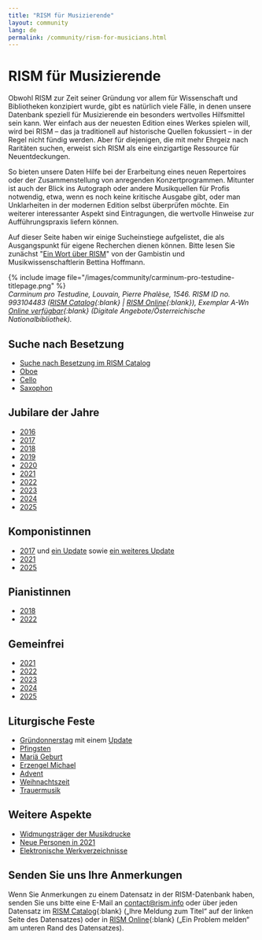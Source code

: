 ```yaml
---
title: "RISM für Musizierende"
layout: community
lang: de
permalink: /community/rism-for-musicians.html
---
```


# RISM für Musizierende  

Obwohl RISM zur Zeit seiner Gründung vor allem für Wissenschaft und Bibliotheken konzipiert wurde, gibt es natürlich viele Fälle, in denen unsere Datenbank speziell für Musizierende ein besonders wertvolles Hilfsmittel sein kann. Wer einfach aus der neuesten Edition eines Werkes spielen will, wird bei RISM – das ja traditionell auf historische Quellen fokussiert – in der Regel nicht fündig werden. Aber für diejenigen, die mit mehr Ehrgeiz nach Raritäten suchen, erweist sich RISM als eine einzigartige Ressource für Neuentdeckungen.

So bieten unsere Daten Hilfe bei der Erarbeitung eines neuen Repertoires oder der Zusammenstellung von anregenden Konzertprogrammen. Mitunter ist auch der Blick ins Autograph oder andere Musikquellen für Profis notwendig, etwa, wenn es noch keine kritische Ausgabe gibt, oder man Unklarheiten in der modernen Edition selbst überprüfen möchte. Ein weiterer interessanter Aspekt sind Eintragungen, die wertvolle Hinweise zur Aufführungspraxis liefern können.

Auf dieser Seite haben wir einige Sucheinstiege aufgelistet, die als Ausgangspunkt für eigene Recherchen dienen können. Bitte lesen Sie zunächst "[Ein Wort über RISM](/new_at_rism/2023/10/12/a-word-about-rism.html)" von der Gambistin und Musikwissenschaftlerin Bettina Hoffmann.    

{% include image file="/images/community/carminum-pro-testudine-titlepage.png" %}  
_Carminum pro Testudine, Louvain, Pierre Phalèse, 1546. RISM ID no. 993104483 ([RISM Catalog](https://opac.rism.info/id/rismid/rism993104483){:blank} \| [RISM Online](https://rism.online/sources/993104483){:blank}), Exemplar A-Wn [Online verfügbar](https://digital.onb.ac.at/rep/access/open/1321DD01){:blank} (Digitale Angebote/Österreichische Nationalbibliothek)._


## Suche nach Besetzung  

- [Suche nach Besetzung im RISM Catalog](/rism_online_catalog/2016/12/12/searching-by-instrumentation-in-rism.html)   
- [Oboe](/in_the_news/2017/10/02/the-oboe-instrument-of-the-year.html)   
- [Cello](/in_the_news/2018/12/06/instrument-of-the-year-2018-the-cello.html)   
- [Saxophon](/in_the_news/2019/11/11/instrument-of-the-year-2019-saxophone.html)  

## Jubilare der Jahre  

- [2016](/musical_anniversaries/2016/01/04/musical-anniversaries-in-2016.html)  
- [2017](/musical_anniversaries/2017/01/10/musical-anniversaries-in-2017.html)   
- [2018](/musical_anniversaries/2018/01/08/musical-anniversaries-in-2018.html)   
- [2019](/musical_anniversaries/2019/01/14/musical-anniversaries-in-2019.html)   
- [2020](/musical_anniversaries/2020/01/09/2020-not-just-beethoven.html)   
- [2021](/musical_anniversaries/2021/01/14/composer-anniversaries-2021.html)   
- [2022](/musical_anniversaries/2022/01/10/musician-anniversaries-2022.html)   
- [2023](/musical_anniversaries/2023/01/09/musical-anniversaries-in-2023.html)   
- [2024](/musical_anniversaries/2024/01/11/musical-anniversaries-in-2024.html)  
- [2025](/musical_anniversaries/2025/01/09/musical-anniversaries-in-2025.html)   

## Komponistinnen  
- [2017](/events/2017/03/08/international-womens-day-women-composers-in.html) und [ein Update](/new_at_rism/2017/06/29/eight-more-women-composers.html) sowie [ein weiteres Update](/new_at_rism/2017/10/19/twelve-more-women-composers.html)   
- [2021](/events/2021/03/08/international-womens-day-2021-women-composers-rism.html)   
- [2025](/events/2025/03/06/international-womens-day-women-composers.html)    

## Pianistinnen  
- [2018](/events/2018/03/08/international-womens-day-women-pianists-in-rism.html)   
- [2022](/events/2022/03/08/international-womens-day-women-pianists-in-rism.html)  

## Gemeinfrei
- [2021](/in_the_news/2021/02/22/public-domain-music-2021.html)  
- [2022](/in_the_news/2022/01/20/the-musical-public-domain-in-2022.html)
- [2023](/in_the_news/2023/02/14/public-domain-2023.html)   
- [2024](/in_the_news/2024/01/25/musical-public-domain-2024.html)   
- [2025](/in_the_news/2025/02/20/public-domain-2025.html)  

## Liturgische Feste
- [Gründonnerstag](/events/2021/04/01/maundy-thursday.html) mit einem [Update](/events/2023/04/06/music-for-maundy-thursday.html)
- [Pfingsten](/events/2016/05/12/pentecost-and-music.html)   
- [Mariä Geburt](/events/2014/09/08/nativity-of-the-blessed-virgin-mary-mariae-bv.html)  
- [Erzengel Michael](/events/2023/09/28/commemorating-archangel-michael.html)   
- [Advent](/events/2014/11/27/music-for-advent.html)   
- [Weihnachtszeit](/events/2021/12/06/liturgical-festivals-western-church-christmas-season.html)   
- [Trauermusik](/events/2024/10/31/music-of-funerals-death-and-mourning.html)  

## Weitere Aspekte
- [Widmungsträger der Musikdrucke](/events/2022/02/14/musical-dedications-in-love-and-friendship.html)
- [Neue Personen in 2021](/new_at_rism/2022/02/24/new-people-in-the-rism-online-catalog-2021.html)   
- [Elektronische Werkverzeichnisse](/new_at_rism/2020/11/09/electronic-thematic-catalogs.html)


## Senden Sie uns Ihre Anmerkungen  

Wenn Sie Anmerkungen zu einem Datensatz in der RISM-Datenbank haben, senden Sie uns bitte eine E-Mail an [contact@rism.info](mailto:contact@rism.info) oder über jeden Datensatz im [RISM Catalog](https://opac.rism.info/main-menu-/kachelmenu){:blank} („Ihre Meldung zum Titel“ auf der linken Seite des Datensatzes) oder in  [RISM Online](https://rism.online/){:blank} („Ein Problem melden“ am unteren Rand des Datensatzes).  
